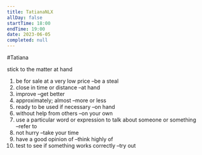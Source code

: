 ```yaml
---
title: TatianaNLX
allDay: false
startTime: 18:00
endTime: 19:00
date: 2023-06-05
completed: null
---
```

#Tatiana 

stick to the matter at hand

1. be for sale at a very low price –﻿be a steal﻿
2. close in time or distance –﻿at hand﻿
3. improve –﻿get better﻿
4. approximately; almost –﻿more or less﻿
5. ready to be used if necessary –﻿on hand﻿
6. without help from others –﻿on your own﻿
7. use a particular word or expression to talk about someone or something –﻿refer to﻿
8. not hurry –﻿take your time﻿
9. have a good opinion of –﻿think highly of﻿
10. test to see if something works correctly –﻿try out
